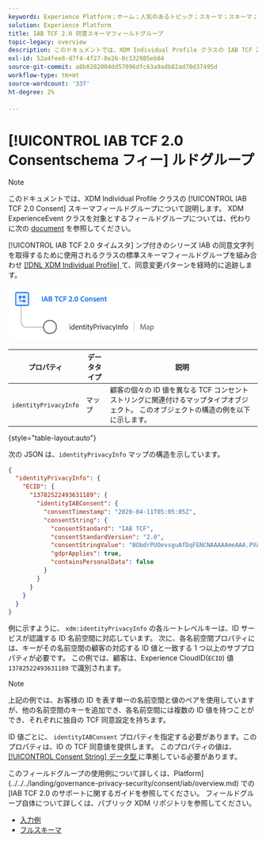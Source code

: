 ```yaml
---
keywords: Experience Platform；ホーム；人気のあるトピック；スキーマ；スキーマ；XDM；個々のプロファイル；フィールド；スキーマ；スキーマ；スキーマデザイン；フィールドグループ；フィールドグループ；iab;tcf；同意；
solution: Experience Platform
title: IAB TCF 2.0 同意スキーマフィールドグループ
topic-legacy: overview
description: このドキュメントでは、XDM Individual Profile クラスの IAB TCF 2.0 同意スキーマフィールドグループの概要を説明します。
exl-id: 52a4fee8-d7f4-4f27-8e26-0c132985eb84
source-git-commit: a8b0282004dd57096dfc63a9adb82ad70d37495d
workflow-type: tm+mt
source-wordcount: '337'
ht-degree: 2%

---
```


# [!UICONTROL IAB TCF 2.0 Consentschema フィー] ルドグループ

>[!NOTE]
>
>このドキュメントでは、XDM Individual Profile クラスの [!UICONTROL IAB TCF 2.0 Consent] スキーマフィールドグループについて説明します。 XDM ExperienceEvent クラスを対象とするフィールドグループについては、代わりに次の [document](../event/iab.md) を参照してください。

[!UICONTROL IAB TCF 2.0 タイムスタ] ンプ付きのシリーズ IAB の同意文字列を取得するために使用されるクラスの標準スキーマフィールドグループを組み合わせ [[!DNL XDM Individual Profile] ](../../classes/individual-profile.md) て、同意変更パターンを経時的に追跡します。

![](../../images/field-groups/iab-profile.png)

| プロパティ | データタイプ | 説明 |
| --- | --- | --- |
| `identityPrivacyInfo` | マップ | 顧客の個々の ID 値を異なる TCF コンセントストリングに関連付けるマップタイプオブジェクト。 このオブジェクトの構造の例を以下に示します。 |

{style=&quot;table-layout:auto&quot;}

次の JSON は、`identityPrivacyInfo` マップの構造を示しています。

```json
{
  "identityPrivacyInfo": {
    "ECID": {
      "13782522493631189": {
        "identityIABConsent": {
          "consentTimestamp": "2020-04-11T05:05:05Z",
          "consentString": {
            "consentStandard": "IAB TCF",
            "consentStandardVersion": "2.0",
            "consentStringValue": "BObdrPUOevsguAfDqFENCNAAAAAmeAAA.PVAfDObdrA.DqFENCAmeAENCDA",
            "gdprApplies": true,
            "containsPersonalData": false
          }
        }
      }
    }
  }
}
```

例に示すように、 `xdm:identityPrivacyInfo` の各ルートレベルキーは、ID サービスが認識する ID 名前空間に対応しています。 次に、各名前空間プロパティには、キーがその名前空間の顧客の対応する ID 値と一致する 1 つ以上のサブプロパティが必要です。 この例では、顧客は、Experience CloudID(`ECID`) 値 `13782522493631189` で識別されます。

>[!NOTE]
>
>上記の例では、お客様の ID を表す単一の名前空間と値のペアを使用していますが、他の名前空間のキーを追加でき、各名前空間には複数の ID 値を持つことができ、それぞれに独自の TCF 同意設定を持ちます。

ID 値ごとに、 `identityIABConsent` プロパティを指定する必要があります。このプロパティは、ID の TCF 同意値を提供します。 このプロパティの値は、[[!UICONTROL Consent String] データ型 ](../../data-types/consent-string.md) に準拠している必要があります。

このフィールドグループの使用例について詳しくは、Platform](../../../landing/governance-privacy-security/consent/iab/overview.md) での [IAB TCF 2.0 のサポートに関するガイドを参照してください。 フィールドグループ自体について詳しくは、パブリック XDM リポジトリを参照してください。

* [入力例](https://github.com/adobe/xdm/blob/master/components/fieldgroups/profile/profile-privacy.example.1.json)
* [フルスキーマ](https://github.com/adobe/xdm/blob/master/components/fieldgroups/profile/profile-privacy.schema.json)
